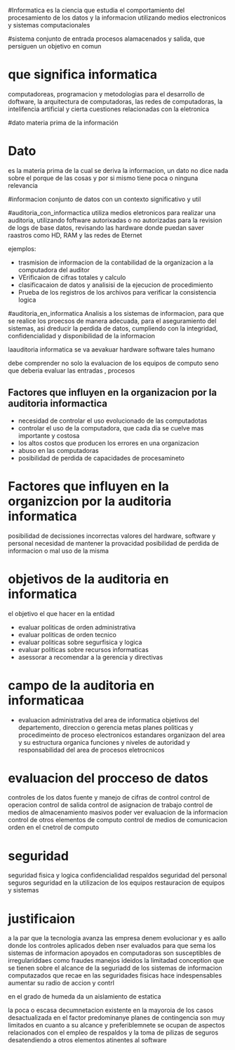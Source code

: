 #Informatica
es la ciencia que estudia el comportamiento del procesamiento de los datos y la informacion utilizando medios electronicos y sistemas computacionales 

#sistema
conjunto de entrada procesos alamacenados y salida, que persiguen un objetivo en comun

# que significa informatica

computadoreas, programacion y metodologias para el desarrollo de doftware, la arquitectura de computadoras, las redes de computadoras, la intelifencia artificial y cierta cuestiones relacionadas con la eletronica 

#dato
materia prima de la información

# Dato
es la materia prima de la cual se deriva la informacion, un dato no dice nada sobre el porque de las cosas y por si mismo tiene poca o ninguna relevancia 

#informacion
conjunto de datos con un contexto significativo y util 

#auditoria_con_informactica
utiliza medios eletronicos para realizar una auditoria, utilizando foftware autorixadas o no autorizadas para la revision de logs de base datos, revisando las hardware donde puedan saver raastros como HD, RAM y las redes de Eternet 

ejemplos:
- trasmision de informacion de la contabilidad de la organizacion a la computadora del auditor
- VErificaion de cifras totales y calculo 
- clasificacaion de datos y analisisi de la ejecucion de procedimiento 
- Prueba de los registros de los archivos para verificar la consistencia logica

#auditoria_en_informatica 
Analisis a los sistemas de informacion, para que se realice los proecsos de manera adecuada, para el aseguramiento del sistemas, asi dreducir la perdida de datos, cumpliendo con la integridad, confidencialidad y disponibilidad de la informacion 

laauditoria informatica se va aevakuar hardware software tales humano 

debe comprender no solo la evaluacion de los equipos de computo seno que deberia evaluar las entradas , procesos

## Factores que influyen en la organizacion por la auditoria informactica
- necesidad de controlar el uso evolucionado de las computadotas
- controlar el uso de la computadora, que cada dia se cuelve mas importante y costosa
- los altos costos que producen los errores en una organizacion
- abuso en las computadoras 
- posibilidad de perdida de capacidades de procesamineto 

# Factores que influyen en la organizcion por la auditoria informatica
posibilidad de decissiones incorrectas
valores del hardware, software y personal 
necesidad de mantener la provacidad 
posibilidad de perdida de informacion o mal uso de la misma

# objetivos de la auditoria en informatica
el objetivo el que hacer en la entidad 
- evaluar politicas de orden administrativa
- evaluar politicas de orden tecnico
- evaluar politicas sobre segurfisica y logica
- evaluar politicas sobre recursos informaticas
- asessorar a recomendar a la gerencia y directivas

# campo de la auditoria en informaticaa
- evaluacion administrativa del area de informatica
objetivos del departemento, direccion o gerencia
metas planes politicas y procedimeinto de proceso electronicos estandares
organizaon del area y su estructura organica
funciones y niveles de autoridad y responsabilidad del area de procesos eletrocnicos

# evaluacion del procceso de datos
controles de los datos fuente y manejo de cifras de control
control de operacion
control de salida
control de asignacion de trabajo
control de medios de almacenamiento masivos
poder ver evaluacion de la informacion 
control de otros elementos de computo 
control de medios de comunicacion 
orden en el cnetrol de computo 

# seguridad
seguridad fisica y logica 
confidencialidad
respaldos
seguridad del personal 
seguros
seguridad en la utilizacion de los equipos
restauracion de equipos y sistemas 

# justificaion 
a la par que la tecnologia avanza las empresa denem evolucionar y es aallo donde los controles aplicados deben nser evaluados para que sema
los sistemas de informacion apoyados en computadoras son susceptibles de irregulariddaes como fraudes manejos ideidos 
la limitadad conception que se tienen sobre el alcance de la seguriadd de los sistemas de informacion computazados que recae en las seguridades fisicas hace indespensables aumentar su radio de accion y contrl 

en el grado de humeda da un aislamiento de estatica

la poca o escasa decumnetacion existente en la mayoroia de los casos desactualizada en el factor predominanye
planes de contingencia son muy limitados en cuanto a su alcance y preferiblemnete se ocupan de aspectos relacionados con el empleo de respaldos y la toma de pilizas de seguros desatendiendo a otros elementos atinentes al software
